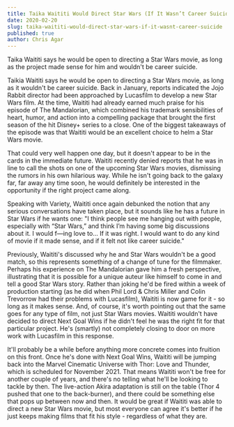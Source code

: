 ```yaml
---
title: Taika Waititi Would Direct Star Wars (If It Wasn’t Career Suicide)
date: 2020-02-20
slug: taika-waititi-would-direct-star-wars-if-it-wasnt-career-suicide
published: true
author: Chris Agar
---
```


Taika Waititi says he would be open to directing a Star Wars movie, as long as the project made sense for him and wouldn't be career suicide.

Taikia Waititi says he would be open to directing a Star Wars movie, as long as it wouldn't be career suicide. Back in January, reports indicated the Jojo Rabbit director had been approached by Lucasfilm to develop a new Star Wars film. At the time, Waititi had already earned much praise for his episode of The Mandalorian, which combined his trademark sensibilities of heart, humor, and action into a compelling package that brought the first season of the hit Disney+ series to a close. One of the biggest takeaways of the episode was that Waititi would be an excellent choice to helm a Star Wars movie.

That could very well happen one day, but it doesn't appear to be in the cards in the immediate future. Waititi recently denied reports that he was in line to call the shots on one of the upcoming Star Wars movies, dismissing the rumors in his own hilarious way. While he isn't going back to the galaxy far, far away any time soon, he would definitely be interested in the opportunity if the right project came along.

Speaking with Variety, Waititi once again debunked the notion that any serious conversations have taken place, but it sounds like he has a future in Star Wars if he wants one:
"I think people see me hanging out with people, especially with “Star Wars,” and think I’m having some big discussions about it. I would f—ing love to... If it was right. I would want to do any kind of movie if it made sense, and if it felt not like career suicide."

Previously, Waititi's discussed why he and Star Wars wouldn't be a good match, so this represents something of a change of tune for the filmmaker. Perhaps his experience on The Mandalorian gave him a fresh perspective, illustrating that it is possible for a unique auteur like himself to come in and tell a good Star Wars story. Rather than joking he'd be fired within a week of production starting (as he did when Phil Lord & Chris Miller and Colin Trevorrow had their problems with Lucasfilm), Waititi is now game for it - so long as it makes sense. And, of course, it's worth pointing out that the same goes for any type of film, not just Star Wars movies. Waititi wouldn't have decided to direct Next Goal Wins if he didn't feel he was the right fit for that particular project. He's (smartly) not completely closing to door on more work with Lucasfilm in this response.

It'll probably be a while before anything more concrete comes into fruition on this front. Once he's done with Next Goal Wins, Waititi will be jumping back into the Marvel Cinematic Universe with Thor: Love and Thunder, which is scheduled for November 2021. That means Waititi won't be free for another couple of years, and there's no telling what he'll be looking to tackle by then. The live-action Akira adaptation is still on the table (Thor 4 pushed that one to the back-burner), and there could be something else that pops up between now and then. It would be great if Waititi was able to direct a new Star Wars movie, but most everyone can agree it's better if he just keeps making films that fit his style - regardless of what they are.
